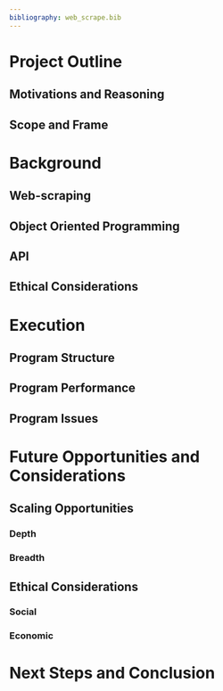 ```yaml
---
bibliography: web_scrape.bib 
--- 
```


# Project Outline 

## Motivations and Reasoning 

## Scope and Frame  

# Background 

## Web-scraping 

## Object Oriented Programming 

## API 

## Ethical Considerations 

# Execution 

## Program Structure 

## Program Performance 

## Program Issues 

# Future Opportunities and Considerations 

## Scaling Opportunities 

### Depth 

### Breadth 

## Ethical Considerations 

### Social 

### Economic 

# Next Steps and Conclusion 

